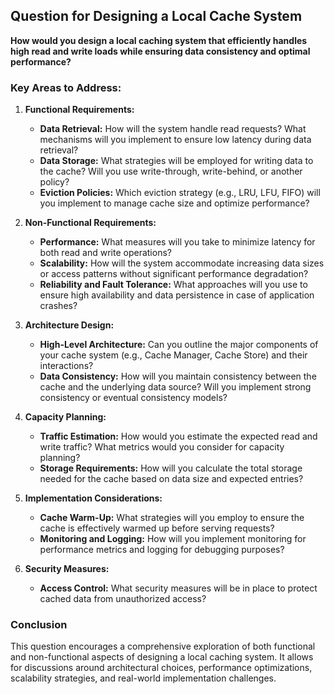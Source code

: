 ## Question for Designing a Local Cache System

**How would you design a local caching system that efficiently handles high read and write loads while ensuring data consistency and optimal performance?**

### Key Areas to Address:

1. **Functional Requirements:**
    - **Data Retrieval:** How will the system handle read requests? What mechanisms will you implement to ensure low latency during data retrieval?
    - **Data Storage:** What strategies will be employed for writing data to the cache? Will you use write-through, write-behind, or another policy?
    - **Eviction Policies:** Which eviction strategy (e.g., LRU, LFU, FIFO) will you implement to manage cache size and optimize performance?

2. **Non-Functional Requirements:**
    - **Performance:** What measures will you take to minimize latency for both read and write operations?
    - **Scalability:** How will the system accommodate increasing data sizes or access patterns without significant performance degradation?
    - **Reliability and Fault Tolerance:** What approaches will you use to ensure high availability and data persistence in case of application crashes?

3. **Architecture Design:**
    - **High-Level Architecture:** Can you outline the major components of your cache system (e.g., Cache Manager, Cache Store) and their interactions?
    - **Data Consistency:** How will you maintain consistency between the cache and the underlying data source? Will you implement strong consistency or eventual consistency models?

4. **Capacity Planning:**
    - **Traffic Estimation:** How would you estimate the expected read and write traffic? What metrics would you consider for capacity planning?
    - **Storage Requirements:** How will you calculate the total storage needed for the cache based on data size and expected entries?

5. **Implementation Considerations:**
    - **Cache Warm-Up:** What strategies will you employ to ensure the cache is effectively warmed up before serving requests?
    - **Monitoring and Logging:** How will you implement monitoring for performance metrics and logging for debugging purposes?

6. **Security Measures:**
    - **Access Control:** What security measures will be in place to protect cached data from unauthorized access?

### Conclusion
This question encourages a comprehensive exploration of both functional and non-functional aspects of designing a local caching system. It allows for discussions around architectural choices, performance optimizations, scalability strategies, and real-world implementation challenges.
